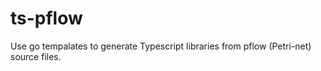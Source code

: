 # ts-pflow

Use go tempalates to generate Typescript libraries
from pflow (Petri-net) source files.
